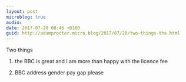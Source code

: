 ```yaml
---
layout: post
microblog: true
audio: 
date: 2017-07-20 08:46 +0100
guid: http://adamprocter.micro.blog/2017/07/20/two-things-the.html
---
```

Two things 

1. the BBC is great and I am more than happy with the licence fee 

2. BBC address gender pay gap please 

